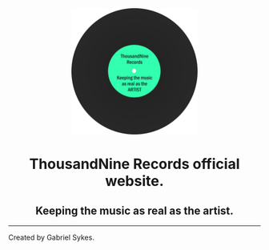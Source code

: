 <center><img src="images/logo.png" width="50%"></img></center>

<h1 align="center">ThousandNine Records official website.</h1>
<h2 align="center">Keeping the music as real as the artist.</h2>

___
Created by Gabriel Sykes.
